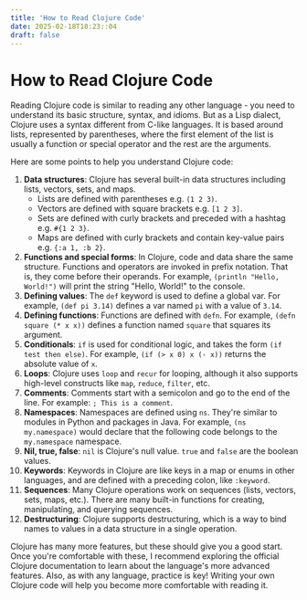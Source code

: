 ```yaml
---
title: 'How to Read Clojure Code'
date: 2025-02-18T18:23::04
draft: false
---
```


# How to Read Clojure Code

Reading Clojure code is similar to reading any other language - you need to understand its basic structure, syntax, and idioms. But as a Lisp dialect, Clojure uses a syntax different from C-like languages. It is based around lists, represented by parentheses, where the first element of the list is usually a function or special operator and the rest are the arguments.

Here are some points to help you understand Clojure code:

1. **Data structures**: Clojure has several built-in data structures including lists, vectors, sets, and maps.
   - Lists are defined with parentheses e.g. `(1 2 3)`.
   - Vectors are defined with square brackets e.g. `[1 2 3]`.
   - Sets are defined with curly brackets and preceded with a hashtag e.g. `#{1 2 3}`.
   - Maps are defined with curly brackets and contain key-value pairs e.g. `{:a 1, :b 2}`.
2. **Functions and special forms**: In Clojure, code and data share the same structure. Functions and operators are invoked in prefix notation. That is, they come before their operands. For example, `(println "Hello, World!")` will print the string "Hello, World!" to the console.
3. **Defining values**: The `def` keyword is used to define a global var. For example, `(def pi 3.14)` defines a var named `pi` with a value of `3.14`.
4. **Defining functions**: Functions are defined with `defn`. For example, `(defn square (* x x))` defines a function named `square` that squares its argument.
5. **Conditionals**: `if` is used for conditional logic, and takes the form `(if test then else)`. For example, `(if (> x 0) x (- x))` returns the absolute value of `x`.
6. **Loops**: Clojure uses `loop` and `recur` for looping, although it also supports high-level constructs like `map`, `reduce`, `filter`, etc.
7. **Comments**: Comments start with a semicolon and go to the end of the line. For example: `; This is a comment`.
8. **Namespaces**: Namespaces are defined using `ns`. They're similar to modules in Python and packages in Java. For example, `(ns my.namespace)` would declare that the following code belongs to the `my.namespace` namespace.
9. **Nil, true, false**: `nil` is Clojure's null value. `true` and `false` are the boolean values.
10. **Keywords**: Keywords in Clojure are like keys in a map or enums in other languages, and are defined with a preceding colon, like `:keyword`.
11. **Sequences**: Many Clojure operations work on sequences (lists, vectors, sets, maps, etc.). There are many built-in functions for creating, manipulating, and querying sequences.
12. **Destructuring**: Clojure supports destructuring, which is a way to bind names to values in a data structure in a single operation.

Clojure has many more features, but these should give you a good start. Once you're comfortable with these, I recommend exploring the official Clojure documentation to learn about the language's more advanced features. Also, as with any language, practice is key! Writing your own Clojure code will help you become more comfortable with reading it.
